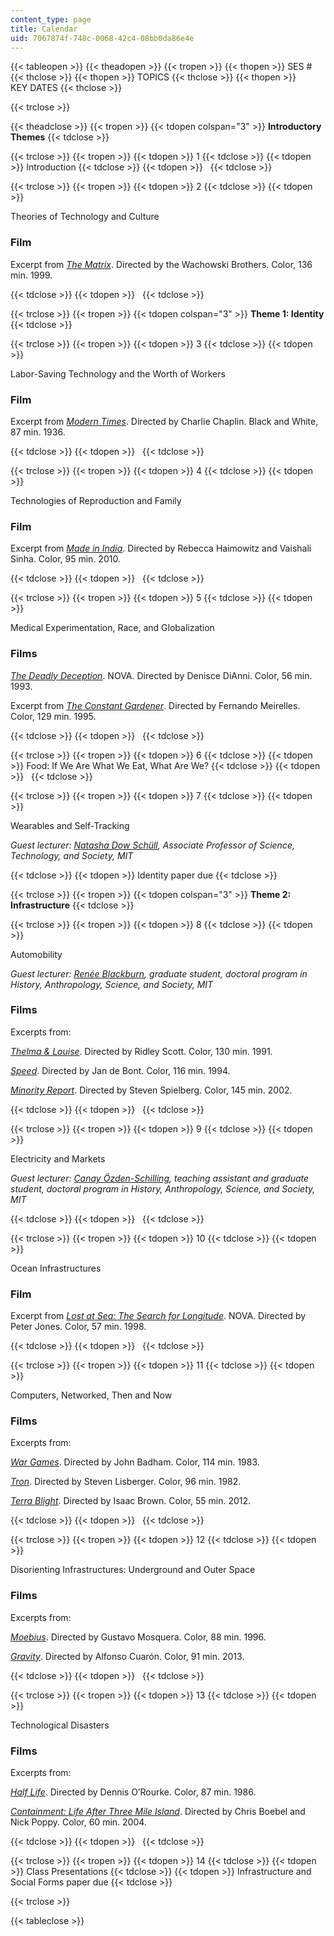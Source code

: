 ```yaml
---
content_type: page
title: Calendar
uid: 7067874f-748c-0068-42c4-08bb0da86e4e
---
```


{{< tableopen >}}
{{< theadopen >}}
{{< tropen >}}
{{< thopen >}}
SES #
{{< thclose >}}
{{< thopen >}}
TOPICS
{{< thclose >}}
{{< thopen >}}
KEY DATES
{{< thclose >}}

{{< trclose >}}

{{< theadclose >}}
{{< tropen >}}
{{< tdopen colspan="3" >}}
**Introductory Themes**
{{< tdclose >}}

{{< trclose >}}
{{< tropen >}}
{{< tdopen >}}
1
{{< tdclose >}}
{{< tdopen >}}
Introduction
{{< tdclose >}}
{{< tdopen >}}
 
{{< tdclose >}}

{{< trclose >}}
{{< tropen >}}
{{< tdopen >}}
2
{{< tdclose >}}
{{< tdopen >}}


Theories of Technology and Culture

### Film

Excerpt from [_The Matrix_](http://www.imdb.com/title/tt0133093/?ref_=nv_sr_1). Directed by the Wachowski Brothers. Color, 136 min. 1999.


{{< tdclose >}}
{{< tdopen >}}
 
{{< tdclose >}}

{{< trclose >}}
{{< tropen >}}
{{< tdopen colspan="3" >}}
**Theme 1: Identity**
{{< tdclose >}}

{{< trclose >}}
{{< tropen >}}
{{< tdopen >}}
3
{{< tdclose >}}
{{< tdopen >}}


Labor-Saving Technology and the Worth of Workers

### Film

Excerpt from [_Modern Times_](http://www.imdb.com/title/tt0027977/?ref_=nv_sr_1). Directed by Charlie Chaplin. Black and White, 87 min. 1936.


{{< tdclose >}}
{{< tdopen >}}
 
{{< tdclose >}}

{{< trclose >}}
{{< tropen >}}
{{< tdopen >}}
4
{{< tdclose >}}
{{< tdopen >}}


Technologies of Reproduction and Family

### Film

Excerpt from [_Made in India_](http://www.imdb.com/title/tt1505349/?ref_=fn_al_tt_1). Directed by Rebecca Haimowitz and Vaishali Sinha. Color, 95 min. 2010.


{{< tdclose >}}
{{< tdopen >}}
 
{{< tdclose >}}

{{< trclose >}}
{{< tropen >}}
{{< tdopen >}}
5
{{< tdclose >}}
{{< tdopen >}}


Medical Experimentation, Race, and Globalization

### Films

[_The Deadly Deception_](http://www.imdb.com/title/tt0976864/?ref_=fn_al_tt_1). NOVA. Directed by Denisce DiAnni. Color, 56 min. 1993.

Excerpt from [_The Constant Gardener_](http://www.imdb.com/title/tt0387131/?ref_=fn_al_tt_1). Directed by Fernando Meirelles. Color, 129 min. 1995.


{{< tdclose >}}
{{< tdopen >}}
 
{{< tdclose >}}

{{< trclose >}}
{{< tropen >}}
{{< tdopen >}}
6
{{< tdclose >}}
{{< tdopen >}}
Food: If We Are What We Eat, What Are We?
{{< tdclose >}}
{{< tdopen >}}
 
{{< tdclose >}}

{{< trclose >}}
{{< tropen >}}
{{< tdopen >}}
7
{{< tdclose >}}
{{< tdopen >}}


Wearables and Self-Tracking

_Guest lecturer: [Natasha Dow Schüll](http://web.mit.edu/sts/people/schull.html), Associate Professor of Science, Technology, and Society, MIT_


{{< tdclose >}}
{{< tdopen >}}
Identity paper due
{{< tdclose >}}

{{< trclose >}}
{{< tropen >}}
{{< tdopen colspan="3" >}}
**Theme 2: Infrastructure**
{{< tdclose >}}

{{< trclose >}}
{{< tropen >}}
{{< tdopen >}}
8
{{< tdclose >}}
{{< tdopen >}}


Automobility

_Guest lecturer: [Renée Blackburn](http://web.mit.edu/hasts/graduate/blackburn.html), graduate student, doctoral program in History, Anthropology, Science, and Society, MIT_

### Films

Excerpts from:

[_Thelma & Louise_](http://www.imdb.com/title/tt0103074/?ref_=fn_al_tt_1). Directed by Ridley Scott. Color, 130 min. 1991.

[_Speed_](http://www.imdb.com/title/tt0111257/?ref_=nv_sr_3). Directed by Jan de Bont. Color, 116 min. 1994.

[_Minority Report_](http://www.imdb.com/title/tt0181689/?ref_=fn_al_tt_1). Directed by Steven Spielberg. Color, 145 min. 2002.


{{< tdclose >}}
{{< tdopen >}}
 
{{< tdclose >}}

{{< trclose >}}
{{< tropen >}}
{{< tdopen >}}
9
{{< tdclose >}}
{{< tdopen >}}


Electricity and Markets

_Guest lecturer: [Canay Özden-Schilling](http://web.mit.edu/hasts/graduate/ozden.html), teaching assistant and graduate student, doctoral program in History, Anthropology, Science, and Society, MIT_


{{< tdclose >}}
{{< tdopen >}}
 
{{< tdclose >}}

{{< trclose >}}
{{< tropen >}}
{{< tdopen >}}
10
{{< tdclose >}}
{{< tdopen >}}


Ocean Infrastructures

### Film

Excerpt from [_Lost at Sea: The Search for Longitude_](http://www.imdb.com/title/tt1398270/?ref_=fn_al_tt_2). NOVA. Directed by Peter Jones. Color, 57 min. 1998.


{{< tdclose >}}
{{< tdopen >}}
 
{{< tdclose >}}

{{< trclose >}}
{{< tropen >}}
{{< tdopen >}}
11
{{< tdclose >}}
{{< tdopen >}}


Computers, Networked, Then and Now

### Films

Excerpts from:

[_War Games_](http://www.imdb.com/title/tt0086567/?ref_=fn_al_tt_1). Directed by John Badham. Color, 114 min. 1983.

[_Tron_](http://www.imdb.com/title/tt0084827/?ref_=fn_al_tt_1). Directed by Steven Lisberger. Color, 96 min. 1982.

[_Terra Blight_](http://www.imdb.com/title/tt2094129/?ref_=fn_al_tt_1). Directed by Isaac Brown. Color, 55 min. 2012.


{{< tdclose >}}
{{< tdopen >}}
 
{{< tdclose >}}

{{< trclose >}}
{{< tropen >}}
{{< tdopen >}}
12
{{< tdclose >}}
{{< tdopen >}}


Disorienting Infrastructures: Underground and Outer Space

### Films

Excerpts from:

[_Moebius_](http://www.imdb.com/title/tt0117069/?ref_=fn_al_tt_2). Directed by Gustavo Mosquera. Color, 88 min. 1996.

[_Gravity_](http://www.imdb.com/title/tt1454468/?ref_=nv_sr_1). Directed by Alfonso Cuarón. Color, 91 min. 2013.


{{< tdclose >}}
{{< tdopen >}}
 
{{< tdclose >}}

{{< trclose >}}
{{< tropen >}}
{{< tdopen >}}
13
{{< tdclose >}}
{{< tdopen >}}


Technological Disasters

### Films

Excerpts from:

[_Half Life_](http://www.imdb.com/title/tt0089247/?ref_=fn_al_tt_1). Directed by Dennis O’Rourke. Color, 87 min. 1986.

[_Containment: Life After Three Mile Island_](http://www.imdb.com/title/tt0409841/?ref_=fn_al_tt_1). Directed by Chris Boebel and Nick Poppy. Color, 60 min. 2004.


{{< tdclose >}}
{{< tdopen >}}
 
{{< tdclose >}}

{{< trclose >}}
{{< tropen >}}
{{< tdopen >}}
14
{{< tdclose >}}
{{< tdopen >}}
Class Presentations
{{< tdclose >}}
{{< tdopen >}}
Infrastructure and Social Forms paper due
{{< tdclose >}}

{{< trclose >}}

{{< tableclose >}}